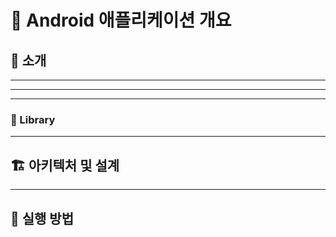 # 📌 Android 애플리케이션 개요

## 📌 소개

---

---


---

### 📁 Library


---

## 🏗 아키텍처 및 설계

---

## 🚀 실행 방법

